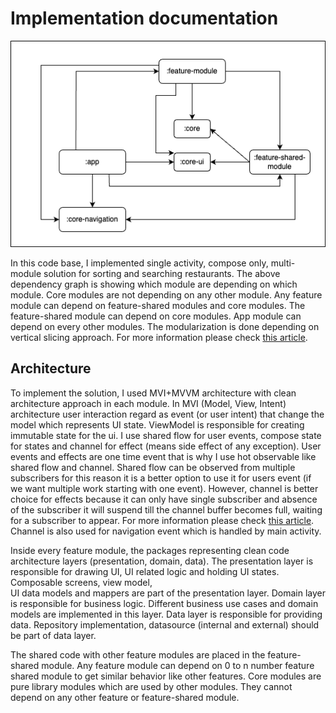 # Implementation documentation
![dependency_graph](images/dependency_graph.png)

In this code base, I implemented single activity, compose only, multi-module solution for sorting and searching restaurants. 
The above dependency graph is showing which module are depending on which module. Core modules are not depending on any other 
module. Any feature module can depend on feature-shared modules and core modules. The feature-shared module can depend on
core modules. App module can depend on every other modules. The modularization is done depending on vertical slicing approach. 
For more information please check [this article](https://jeroenmols.com/blog/2019/03/18/modularizationarchitecture/).

## Architecture
To implement the solution, I used MVI+MVVM architecture with clean architecture
approach in each module. In MVI (Model, View, Intent) architecture user interaction regard as event (or user intent)
that change the model which represents UI state. ViewModel is responsible for creating immutable state
for the ui. I use shared flow for user events, compose state for states and channel for effect
(means side effect of any exception). User events and effects are one time event that is why I use
hot observable like shared flow and channel. Shared flow can be observed from multiple subscribers for this reason
it is a better option to use it for users event (if we want multiple work starting with one event). However,
channel is better choice for effects because it can only have single subscriber and absence of the subscriber it will
suspend till the channel buffer becomes full, waiting for a subscriber to appear. For more information please check
[this article](https://elizarov.medium.com/shared-flows-broadcast-channels-899b675e805c). Channel is also used for
navigation event which is handled by main activity.

Inside every feature module, the packages representing clean code architecture layers (presentation, domain, data). 
The presentation layer is responsible for drawing UI, UI related logic and holding UI states. Composable screens, view model,  
UI data models and mappers are part of the presentation layer. Domain layer is responsible for business logic. Different business
use cases and domain models are implemented in this layer. Data layer is responsible for providing data. Repository 
implementation, datasource (internal and external) should be part of data layer. 

The shared code with other feature modules are placed in the feature-shared module. Any feature module can depend on 0 to n number 
feature shared module to get similar behavior like other features. Core modules are pure library modules which are used by other modules.
They cannot depend on any other feature or feature-shared module. 